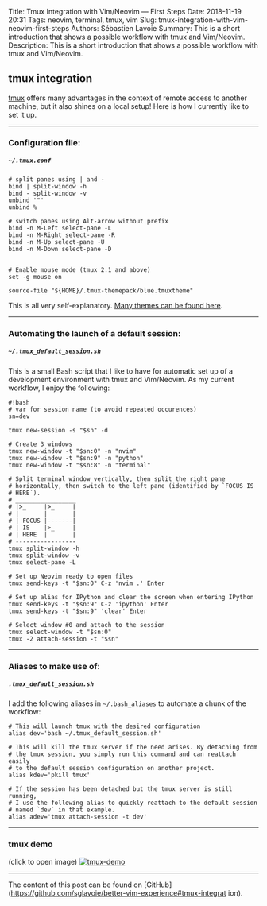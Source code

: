 Title: Tmux Integration with Vim/Neovim — First Steps
Date: 2018-11-19 20:31
Tags: neovim, terminal, tmux, vim
Slug: tmux-integration-with-vim-neovim-first-steps
Authors: Sébastien Lavoie
Summary: This is a short introduction that shows a possible workflow with tmux and Vim/Neovim.
Description: This is a short introduction that shows a possible workflow with tmux and Vim/Neovim.

## tmux integration

[tmux](https://github.com/tmux/tmux) offers many advantages in the
context of remote access to another machine, but it also shines on a
local setup! Here is how I currently like to set it up.

---

### Configuration file:

##### `~/.tmux.conf`

```{.bash}
# split panes using | and -
bind | split-window -h
bind - split-window -v
unbind '"'
unbind %

# switch panes using Alt-arrow without prefix
bind -n M-Left select-pane -L
bind -n M-Right select-pane -R
bind -n M-Up select-pane -U
bind -n M-Down select-pane -D


# Enable mouse mode (tmux 2.1 and above)
set -g mouse on

source-file "${HOME}/.tmux-themepack/blue.tmuxtheme"
```

This is all very self-explanatory. [Many themes can be found
here](https://github.com/jimeh/tmux-themepack).

---

### Automating the launch of a default session:

##### `~/.tmux_default_session.sh`

This is a small Bash script that I like to have for automatic set up
of a development environment with tmux and Vim/Neovim. As my current
workflow, I enjoy the following:

```{.bash}
#!bash
# var for session name (to avoid repeated occurences)
sn=dev

tmux new-session -s "$sn" -d

# Create 3 windows
tmux new-window -t "$sn:0" -n "nvim"
tmux new-window -t "$sn:9" -n "python"
tmux new-window -t "$sn:8" -n "terminal"

# Split terminal window vertically, then split the right pane
# horizontally, then switch to the left pane (identified by `FOCUS IS
# HERE`).
# _________________
# |>_     |>_     |
# |       |       |
# | FOCUS |-------|
# | IS    |>_     |
# | HERE  |       |
# -----------------
tmux split-window -h
tmux split-window -v
tmux select-pane -L

# Set up Neovim ready to open files
tmux send-keys -t "$sn:0" C-z 'nvim .' Enter

# Set up alias for IPython and clear the screen when entering IPython
tmux send-keys -t "$sn:9" C-z 'ipython' Enter
tmux send-keys -t "$sn:9" 'clear' Enter

# Select window #0 and attach to the session
tmux select-window -t "$sn:0"
tmux -2 attach-session -t "$sn"
```

---

### Aliases to make use of:

##### `.tmux_default_session.sh`

I add the following aliases in `~/.bash_aliases` to automate a chunk of
the workflow:

```{.bash}
# This will launch tmux with the desired configuration
alias dev='bash ~/.tmux_default_session.sh'

# This will kill the tmux server if the need arises. By detaching from
# the tmux session, you simply run this command and can reattach easily
# to the default session configuration on another project.
alias kdev='pkill tmux'

# If the session has been detached but the tmux server is still running,
# I use the following alias to quickly reattach to the default session
# named `dev` in that example.
alias adev='tmux attach-session -t dev'
```

---

### tmux demo

(click to open image)
<a href="{static}/images/posts/0001_tmux-integration-with-vim/tmux-demo.gif"><img src="{static}/images/posts/0001_tmux-integration-with-vim/tmux-demo.gif" alt="tmux-demo" class="max-size-img-post"></a>

---

The content of this post can be found on
[GitHub](https://github.com/sglavoie/better-vim-experience#tmux-integrat
ion).
